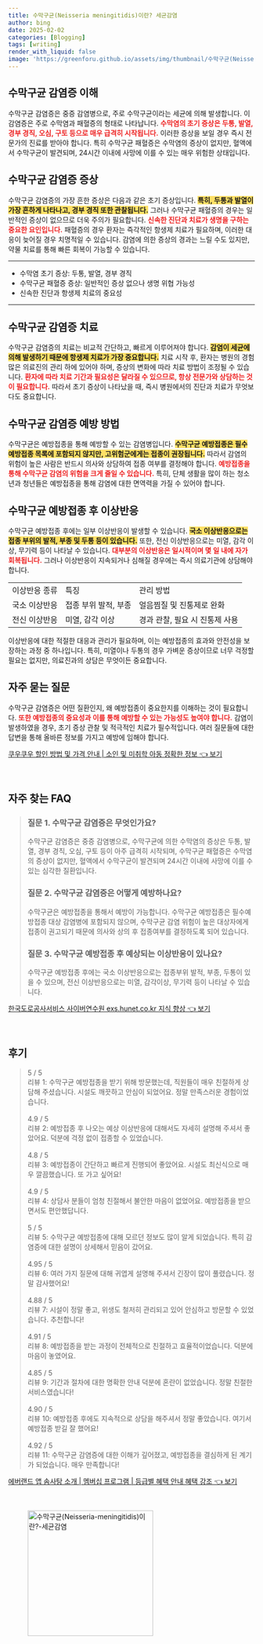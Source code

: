 ```yaml
---
title: 수막구균(Neisseria meningitidis)이란? 세균감염
author: bing
date: 2025-02-02
categories: [Blogging]
tags: [writing]
render_with_liquid: false
image: 'https://greenforu.github.io/assets/img/thumbnail/수막구균(Neisseria-meningitidis)이란?-세균감염.webp'
---
```



<h2 id='수막구균_감염증_이해'>수막구균 감염증 이해</h2>

<p>수막구균 감염증은 중증 감염병으로, 주로 수막구균이라는 세균에 의해 발생합니다. 이 감염증은 주로 수막염과 패혈증의 형태로 나타납니다. <b><span style="color: #ee2323;">수막염의 초기 증상은 두통, 발열, 경부 경직, 오심, 구토 등으로 매우 급격히 시작됩니다.</span></b> 이러한 증상을 보일 경우 즉시 전문가의 진료를 받아야 합니다. 특히 수막구균 패혈증은 수막염의 증상이 없지만, 혈액에서 수막구균이 발견되며, 24시간 이내에 사망에 이를 수 있는 매우 위험한 상태입니다.</p>

<h2 id='수막구균_감염증_증상'>수막구균 감염증 증상</h2>

<p>수막구균 감염증의 가장 흔한 증상은 다음과 같은 초기 증상입니다. <b><span style="background-color: #ffe066;">특히, 두통과 발열이 가장 흔하게 나타나고, 경부 경직 또한 관찰됩니다.</span></b> 그러나 수막구균 패혈증의 경우는 일반적인 증상이 없으므로 더욱 주의가 필요합니다. <b><span style="color: #ee2323;">신속한 진단과 치료가 생명을 구하는 중요한 요인입니다.</span></b> 패혈증의 경우 환자는 즉각적인 항생제 치료가 필요하며, 이러한 대응이 늦어질 경우 치명적일 수 있습니다. 감염에 의한 증상의 경과는 느릴 수도 있지만, 약물 치료를 통해 빠른 회복이 가능할 수 있습니다.</p>

<hr />

<ul>
    <li>수막염 초기 증상: 두통, 발열, 경부 경직</li>
    <li>수막구균 패혈증 증상: 일반적인 증상 없으나 생명 위협 가능성</li>
    <li>신속한 진단과 항생제 치료의 중요성</li>
</ul>

<hr />

<h2 id='수막구균_감염증_치료'>수막구균 감염증 치료</h2>

<p>수막구균 감염증의 치료는 비교적 간단하고, 빠르게 이루어져야 합니다. <b><span style="background-color: #ffe066;">감염이 세균에 의해 발생하기 때문에 항생제 치료가 가장 중요합니다.</span></b> 치료 시작 후, 환자는 병원의 경험 많은 의료진의 관리 하에 있어야 하며, 증상의 변화에 따라 치료 방법이 조정될 수 있습니다. <b><span style="color: #ee2323;">환자에 따라 치료 기간과 필요성은 달라질 수 있으므로, 항상 전문가와 상담하는 것이 필요합니다.</span></b> 따라서 초기 증상이 나타났을 때, 즉시 병원에서의 진단과 치료가 무엇보다도 중요합니다.</p>

<h2 id='수막구균_감염증_예방방법'>수막구균 감염증 예방 방법</h2>

<p>수막구균은 예방접종을 통해 예방할 수 있는 감염병입니다. <b><span style="background-color: #ffe066;">수막구균 예방접종은 필수 예방접종 목록에 포함되지 않지만, 고위험군에게는 접종이 권장됩니다.</span></b> 따라서 감염의 위험이 높은 사람은 반드시 의사와 상담하여 접종 여부를 결정해야 합니다. <b><span style="color: #ee2323;">예방접종을 통해 수막구균 감염의 위험을 크게 줄일 수 있습니다.</span></b> 특히, 단체 생활을 많이 하는 청소년과 청년들은 예방접종을 통해 감염에 대한 면역력을 가질 수 있어야 합니다.</p>

<h2 id='수막구균_예방접종_후_이상반응'>수막구균 예방접종 후 이상반응</h2>

<p>수막구균 예방접종 후에는 일부 이상반응이 발생할 수 있습니다. <b><span style="background-color: #ffe066;">국소 이상반응으로는 접종 부위의 발적, 부종 및 두통 등이 있습니다.</span></b> 또한, 전신 이상반응으로는 미열, 감각 이상, 무기력 등이 나타날 수 있습니다. <b><span style="color: #ee2323;">대부분의 이상반응은 일시적이며 몇 일 내에 자가 회복됩니다.</span></b> 그러나 이상반응이 지속되거나 심해질 경우에는 즉시 의료기관에 상담해야 합니다.</p>

<table>
    <tr>
        <td>이상반응 종류</td>
        <td>특징</td>
        <td>관리 방법</td>
    </tr>
    <tr>
        <td>국소 이상반응</td>
        <td>접종 부위 발적, 부종</td>
        <td>얼음찜질 및 진통제로 완화</td>
    </tr>
    <tr>
        <td>전신 이상반응</td>
        <td>미열, 감각 이상</td>
        <td>경과 관찰, 필요 시 진통제 사용</td>
    </tr>
</table>

<p>이상반응에 대한 적절한 대응과 관리가 필요하며, 이는 예방접종의 효과와 안전성을 보장하는 과정 중 하나입니다. 특히, 미열이나 두통의 경우 가벼운 증상이므로 너무 걱정할 필요는 없지만, 의료진과의 상담은 무엇이든 중요합니다.</p>

<h2 id='자주_묻는_질문'>자주 묻는 질문</h2>

<p>수막구균 감염증은 어떤 질환인지, 왜 예방접종이 중요한지를 이해하는 것이 필요합니다. <b><span style="color: #ee2323;">또한 예방접종의 중요성과 이를 통해 예방할 수 있는 가능성도 높여야 합니다.</span></b> 감염이 발생하였을 경우, 초기 증상 관찰 및 적극적인 치료가 필수적입니다. 여러 질문들에 대한 답변을 통해 올바른 정보를 가지고 예방에 임해야 합니다.</p>


<p><a class="click-button" title="쿠우쿠우 할인 방법 및 가격 안내 | 소인 및 미취학 아동 정확한 정보" href="https://greenforu.github.io/posts/%EC%BF%A0%EC%9A%B0%EC%BF%A0%EC%9A%B0-%ED%95%A0%EC%9D%B8-%EB%B0%A9%EB%B2%95-%EB%B0%8F-%EA%B0%80%EA%B2%A9-%EC%95%88%EB%82%B4-%EC%86%8C%EC%9D%B8-%EB%B0%8F-%EB%AF%B8%EC%B7%A8%ED%95%99-%EC%95%84%EB%8F%99-%EC%A0%95%ED%99%95%ED%95%9C-%EC%A0%95%EB%B3%B4/" rel="dofollow">쿠우쿠우 할인 방법 및 가격 안내 | 소인 및 미취학 아동 정확한 정보 👈 보기</a></p><br>
<h2 id='자주_찾는_FAQ'>자주 찾는 FAQ</h2>
<div itemscope="" itemtype="https://schema.org/FAQPage"> 
<blockquote> 
<div itemscope="" itemprop="mainEntity" itemtype="https://schema.org/Question"> 
<h3 itemprop="name">질문 1. 수막구균 감염증은 무엇인가요?</h3> 
<div itemscope="" itemprop="acceptedAnswer" itemtype="https://schema.org/Answer"> 
<span itemprop="text"> 
<p>수막구균 감염증은 중증 감염병으로, 수막구균에 의한 수막염의 증상은 두통, 발열, 경부 경직, 오심, 구토 등이 아주 급격히 시작되며, 수막구균 패혈증은 수막염의 증상이 없지만, 혈액에서 수막구균이 발견되며 24시간 이내에 사망에 이를 수 있는 심각한 질환입니다.</p> 
</span> 
</div> 
</div> 
<div itemscope="" itemprop="mainEntity" itemtype="https://schema.org/Question"> 
<h3 itemprop="name">질문 2. 수막구균 감염증은 어떻게 예방하나요?</h3> 
<div itemscope="" itemprop="acceptedAnswer" itemtype="https://schema.org/Answer"> 
<span itemprop="text"> 
<p>수막구균은 예방접종을 통해서 예방이 가능합니다. 수막구균 예방접종은 필수예방접종 대상 감염병에 포함되지 않으며, 수막구균 감염 위험이 높은 대상자에게 접종이 권고되기 때문에 의사와 상의 후 접종여부를 결정하도록 되어 있습니다.</p> 
</span> 
</div> 
</div> 
<div itemscope="" itemprop="mainEntity" itemtype="https://schema.org/Question"> 
<h3 itemprop="name">질문 3. 수막구균 예방접종 후 예상되는 이상반응이 있나요?</h3> 
<div itemscope="" itemprop="acceptedAnswer" itemtype="https://schema.org/Answer"> 
<span itemprop="text"> 
<p>수막구균 예방접종 후에는 국소 이상반응으로는 접종부위 발적, 부종, 두통이 있을 수 있으며, 전신 이상반응으로는 미열, 감각이상, 무기력 등이 나타날 수 있습니다.</p> 
</span> 
</div> 
</div> 
</blockquote> 
</div>
<p><a class="click-button" title="한국도로공사서비스 사이버연수원 exs.hunet.co.kr 지식 향상" href="https://greenforu.github.io/posts/%ED%95%9C%EA%B5%AD%EB%8F%84%EB%A1%9C%EA%B3%B5%EC%82%AC%EC%84%9C%EB%B9%84%EC%8A%A4-%EC%82%AC%EC%9D%B4%EB%B2%84%EC%97%B0%EC%88%98%EC%9B%90-exs.hunet.co.kr-%EC%A7%80%EC%8B%9D-%ED%96%A5%EC%83%81/" rel="dofollow">한국도로공사서비스 사이버연수원 exs.hunet.co.kr 지식 향상 👈 보기</a></p><br>
<h2 id='후기'>후기</h2>
<div itemscope itemtype="https://schema.org/Product">
  <blockquote>
  <div itemprop="review" itemscope itemtype="https://schema.org/Review">
      <div itemprop="reviewRating" itemscope itemtype="https://schema.org/Rating"> <span itemprop="ratingValue">5</span> / <span itemprop="bestRating">5</span> </div>
      <span itemprop="reviewBody">리뷰 1: 수막구균 예방접종을 받기 위해 방문했는데, 직원들이 매우 친절하게 상담해 주셨습니다. 시설도 깨끗하고 안심이 되었어요. 정말 만족스러운 경험이었습니다.</span>
  </div>
  <br>
  <div itemprop="review" itemscope itemtype="https://schema.org/Review">
      <div itemprop="reviewRating" itemscope itemtype="https://schema.org/Rating"> <span itemprop="ratingValue">4.9</span> / <span itemprop="bestRating">5</span> </div>
      <span itemprop="reviewBody">리뷰 2: 예방접종 후 나오는 예상 이상반응에 대해서도 자세히 설명해 주셔서 좋았어요. 덕분에 걱정 없이 접종할 수 있었습니다.</span>
  </div>
  <br>
  <div itemprop="review" itemscope itemtype="https://schema.org/Review">
      <div itemprop="reviewRating" itemscope itemtype="https://schema.org/Rating"> <span itemprop="ratingValue">4.8</span> / <span itemprop="bestRating">5</span> </div>
      <span itemprop="reviewBody">리뷰 3: 예방접종이 간단하고 빠르게 진행되어 좋았어요. 시설도 최신식으로 매우 깔끔했습니다. 또 가고 싶어요!</span>
  </div>
  <br>
  <div itemprop="review" itemscope itemtype="https://schema.org/Review">
      <div itemprop="reviewRating" itemscope itemtype="https://schema.org/Rating"> <span itemprop="ratingValue">4.9</span> / <span itemprop="bestRating">5</span> </div>
      <span itemprop="reviewBody">리뷰 4: 상담사 분들이 엄청 친절해서 불안한 마음이 없었어요. 예방접종을 받으면서도 편안했답니다.</span>
  </div>
  <br>
  <div itemprop="review" itemscope itemtype="https://schema.org/Review">
      <div itemprop="reviewRating" itemscope itemtype="https://schema.org/Rating"> <span itemprop="ratingValue">5</span> / <span itemprop="bestRating">5</span> </div>
      <span itemprop="reviewBody">리뷰 5: 수막구균 예방접종에 대해 모르던 정보도 많이 알게 되었습니다. 특히 감염증에 대한 설명이 상세해서 믿음이 갔어요.</span>
  </div>
  <br>
  <div itemprop="review" itemscope itemtype="https://schema.org/Review">
      <div itemprop="reviewRating" itemscope itemtype="https://schema.org/Rating"> <span itemprop="ratingValue">4.95</span> / <span itemprop="bestRating">5</span> </div>
      <span itemprop="reviewBody">리뷰 6: 여러 가지 질문에 대해 귀엽게 설명해 주셔서 긴장이 많이 풀렸습니다. 정말 감사했어요!</span>
  </div>
  <br>
  <div itemprop="review" itemscope itemtype="https://schema.org/Review">
      <div itemprop="reviewRating" itemscope itemtype="https://schema.org/Rating"> <span itemprop="ratingValue">4.88</span> / <span itemprop="bestRating">5</span> </div>
      <span itemprop="reviewBody">리뷰 7: 시설이 정말 좋고, 위생도 철저히 관리되고 있어 안심하고 방문할 수 있었습니다. 추천합니다!</span>
  </div>
  <br>
  <div itemprop="review" itemscope itemtype="https://schema.org/Review">
      <div itemprop="reviewRating" itemscope itemtype="https://schema.org/Rating"> <span itemprop="ratingValue">4.91</span> / <span itemprop="bestRating">5</span> </div>
      <span itemprop="reviewBody">리뷰 8: 예방접종을 받는 과정이 전체적으로 친절하고 효율적이었습니다. 덕분에 마음이 놓였어요.</span>
  </div>
  <br>
  <div itemprop="review" itemscope itemtype="https://schema.org/Review">
      <div itemprop="reviewRating" itemscope itemtype="https://schema.org/Rating"> <span itemprop="ratingValue">4.85</span> / <span itemprop="bestRating">5</span> </div>
      <span itemprop="reviewBody">리뷰 9: 기간과 절차에 대한 명확한 안내 덕분에 혼란이 없었습니다. 정말 친절한 서비스였습니다!</span>
  </div>
  <br>
  <div itemprop="review" itemscope itemtype="https://schema.org/Review">
      <div itemprop="reviewRating" itemscope itemtype="https://schema.org/Rating"> <span itemprop="ratingValue">4.90</span> / <span itemprop="bestRating">5</span> </div>
      <span itemprop="reviewBody">리뷰 10: 예방접종 후에도 지속적으로 상담을 해주셔서 정말 좋았습니다. 여기서 예방접종 받길 잘 했어요!</span>
  </div>
  <br>
  <div itemprop="review" itemscope itemtype="https://schema.org/Review">
      <div itemprop="reviewRating" itemscope itemtype="https://schema.org/Rating"> <span itemprop="ratingValue">4.92</span> / <span itemprop="bestRating">5</span> </div>
      <span itemprop="reviewBody">리뷰 11: 수막구균 감염증에 대한 이해가 깊어졌고, 예방접종을 결심하게 된 계기가 되었습니다. 매우 만족합니다!</span>
  </div>
  </blockquote>
</div>
<p><a class="click-button" title="에버랜드 앱 솜사탕 소개 | 멤버십 프로그램 | 등급별 혜택 안내 혜택 강조" href="https://greenforu.github.io/posts/%EC%97%90%EB%B2%84%EB%9E%9C%EB%93%9C-%EC%95%B1-%EC%86%9C%EC%82%AC%ED%83%95-%EC%86%8C%EA%B0%9C-%EB%A9%A4%EB%B2%84%EC%8B%AD-%ED%94%84%EB%A1%9C%EA%B7%B8%EB%9E%A8-%EB%93%B1%EA%B8%89%EB%B3%84-%ED%98%9C%ED%83%9D-%EC%95%88%EB%82%B4-%ED%98%9C%ED%83%9D-%EA%B0%95%EC%A1%B0/" rel="dofollow">에버랜드 앱 솜사탕 소개 | 멤버십 프로그램 | 등급별 혜택 안내 혜택 강조 👈 보기</a></p><br>
<figure class="image"><img src="https://greenforu.github.io/assets/img/thumbnail/수막구균(Neisseria-meningitidis)이란?-세균감염.webp" alt="수막구균(Neisseria-meningitidis)이란?-세균감염" width="256" height="256"></figure>